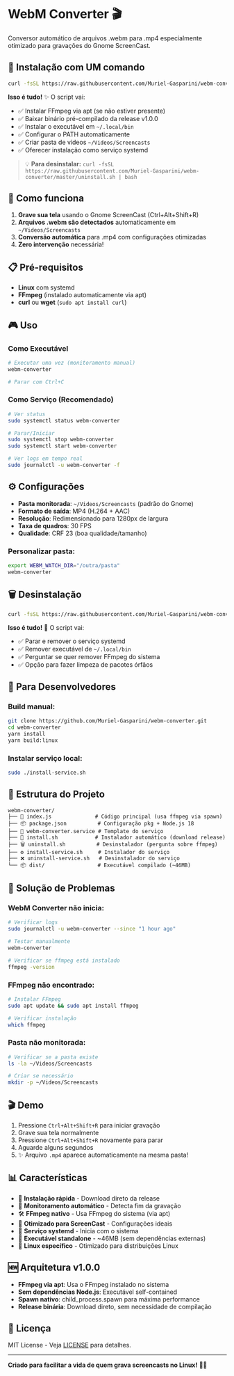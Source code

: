 # WebM Converter 🎬

Conversor automático de arquivos .webm para .mp4 especialmente otimizado para gravações do Gnome ScreenCast.

## 🚀 Instalação com UM comando

```bash
curl -fsSL https://raw.githubusercontent.com/Muriel-Gasparini/webm-converter/master/install.sh | bash
```

**Isso é tudo!** ✨ O script vai:

- ✅ Instalar FFmpeg via apt (se não estiver presente)
- ✅ Baixar binário pré-compilado da release v1.0.0
- ✅ Instalar o executável em `~/.local/bin`
- ✅ Configurar o PATH automaticamente
- ✅ Criar pasta de vídeos `~/Videos/Screencasts`
- ✅ Oferecer instalação como serviço systemd

> 💡 **Para desinstalar:** `curl -fsSL https://raw.githubusercontent.com/Muriel-Gasparini/webm-converter/master/uninstall.sh | bash`

## 🎯 Como funciona

1. **Grave sua tela** usando o Gnome ScreenCast (Ctrl+Alt+Shift+R)
2. **Arquivos .webm são detectados** automaticamente em `~/Videos/Screencasts`
3. **Conversão automática** para .mp4 com configurações otimizadas
4. **Zero intervenção** necessária!

## 📋 Pré-requisitos

- **Linux** com systemd
- **FFmpeg** (instalado automaticamente via apt)
- **curl** ou **wget** (`sudo apt install curl`)

## 🎮 Uso

### Como Executável

```bash
# Executar uma vez (monitoramento manual)
webm-converter

# Parar com Ctrl+C
```

### Como Serviço (Recomendado)

```bash
# Ver status
sudo systemctl status webm-converter

# Parar/Iniciar
sudo systemctl stop webm-converter
sudo systemctl start webm-converter

# Ver logs em tempo real
sudo journalctl -u webm-converter -f
```

## ⚙️ Configurações

- **Pasta monitorada**: `~/Videos/Screencasts` (padrão do Gnome)
- **Formato de saída**: MP4 (H.264 + AAC)
- **Resolução**: Redimensionado para 1280px de largura
- **Taxa de quadros**: 30 FPS
- **Qualidade**: CRF 23 (boa qualidade/tamanho)

### Personalizar pasta:

```bash
export WEBM_WATCH_DIR="/outra/pasta"
webm-converter
```

## 🗑️ Desinstalação

```bash
curl -fsSL https://raw.githubusercontent.com/Muriel-Gasparini/webm-converter/master/uninstall.sh | bash
```

**Isso é tudo!** 🧹 O script vai:

- ✅ Parar e remover o serviço systemd
- ✅ Remover executável de `~/.local/bin`
- ✅ Perguntar se quer remover FFmpeg do sistema
- ✅ Opção para fazer limpeza de pacotes órfãos

## 🔧 Para Desenvolvedores

### Build manual:

```bash
git clone https://github.com/Muriel-Gasparini/webm-converter.git
cd webm-converter
yarn install
yarn build:linux
```

### Instalar serviço local:

```bash
sudo ./install-service.sh
```

## 📁 Estrutura do Projeto

```
webm-converter/
├── 📱 index.js              # Código principal (usa ffmpeg via spawn)
├── 📦 package.json          # Configuração pkg + Node.js 18
├── 🔧 webm-converter.service # Template do serviço
├── 🚀 install.sh            # Instalador automático (download release)
├── 🗑️ uninstall.sh          # Desinstalador (pergunta sobre ffmpeg)
├── ⚙️ install-service.sh     # Instalador do serviço
├── ❌ uninstall-service.sh   # Desinstalador do serviço
└── 📦 dist/                 # Executável compilado (~46MB)
```

## 🐛 Solução de Problemas

### WebM Converter não inicia:

```bash
# Verificar logs
sudo journalctl -u webm-converter --since "1 hour ago"

# Testar manualmente
webm-converter

# Verificar se ffmpeg está instalado
ffmpeg -version
```

### FFmpeg não encontrado:

```bash
# Instalar FFmpeg
sudo apt update && sudo apt install ffmpeg

# Verificar instalação
which ffmpeg
```

### Pasta não monitorada:

```bash
# Verificar se a pasta existe
ls -la ~/Videos/Screencasts

# Criar se necessário
mkdir -p ~/Videos/Screencasts
```

## 🎬 Demo

1. Pressione `Ctrl+Alt+Shift+R` para iniciar gravação
2. Grave sua tela normalmente
3. Pressione `Ctrl+Alt+Shift+R` novamente para parar
4. Aguarde alguns segundos
5. ✨ Arquivo `.mp4` aparece automaticamente na mesma pasta!

## 📊 Características

- 🚀 **Instalação rápida** - Download direto da release
- 🔄 **Monitoramento automático** - Detecta fim da gravação
- 🛠️ **FFmpeg nativo** - Usa FFmpeg do sistema (via apt)
- 🎯 **Otimizado para ScreenCast** - Configurações ideais
- 🔧 **Serviço systemd** - Inicia com o sistema
- 📱 **Executável standalone** - ~46MB (sem dependências externas)
- 🐧 **Linux específico** - Otimizado para distribuições Linux

## 🆕 Arquitetura v1.0.0

- **FFmpeg via apt**: Usa o FFmpeg instalado no sistema
- **Sem dependências Node.js**: Executável self-contained
- **Spawn nativo**: child_process.spawn para máxima performance
- **Release binária**: Download direto, sem necessidade de compilação

## 📄 Licença

MIT License - Veja [LICENSE](LICENSE) para detalhes.

---

**Criado para facilitar a vida de quem grava screencasts no Linux!** 🐧✨
